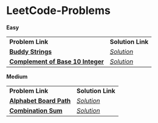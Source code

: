 # LeetCode-Problems

<b>Easy</b>
<table>
  <tr>
    <td><b>Problem Link</b></td>
    <td><b>Solution Link</b></td>
  </tr>
  <tr>
    <td><b><a href="https://leetcode.com/problems/buddy-strings/">Buddy Strings</a></b></td>
    <td><i><a href="https://github.com/ir2010/LeetCode-Problems/blob/main/Easy/Buddy%20Strings.cpp">Solution</a></i></td>
  </tr>
  <tr>
    <td><b><a href="https://leetcode.com/problems/complement-of-base-10-integer/">Complement of Base 10 Integer</a></b></td>
    <td><i><a href="https://github.com/ir2010/LeetCode-Problems/blob/main/Easy/Complement Of Base 10 Integer.cpp">Solution</a></i></td>
  </tr>
  
</table>


<b>Medium</b>
<table>
  <tr>
    <td><b>Problem Link</b></td>
    <td><b>Solution Link</b></td>
  </tr>
  <tr>
    <td><b><a href="https://leetcode.com/problems/alphabet-board-path/">Alphabet Board Path</a></b></td>
    <td><i><a href="https://github.com/ir2010/LeetCode-Problems/blob/main/Medium/Alphabet%20Board%20Path.cpp">Solution</a></i></td>
  </tr>
  <tr>
    <td><b><a href="https://leetcode.com/problems/combination-sum/">Combination Sum</a></b></td>
    <td><i><a href="https://github.com/ir2010/LeetCode-Problems/blob/main/Medium/Combination%20Sum.cpp">Solution</a></i></td>
  </tr>
</table>
    
